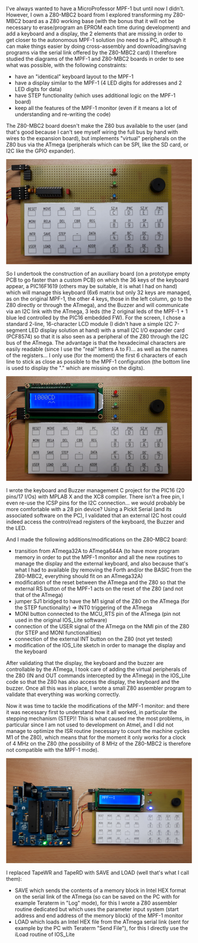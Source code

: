 I've always wanted to have a MicroProfessor MPF-1 but until now I didn't.
However, I own a Z80-MBC2 board from 
I explored transforming my Z80-MBC2 board as a Z80 working base (with the bonus that it will not be necessary to erase/program an EPROM each time during development) and add a keyboard and a display, the 2 elements that are missing in order to get closer to the autonomous MPF-1 solution (no need to a PC, although it can make things easier by doing cross-assembly and downloading/saving programs via the serial link offered by the Z80-MBC2 card)
I therefore studied the diagrams of the MPF-1 and Z80-MBC2 boards in order to see what was possible, with the following constraints:

- have an "identical" keyboard layout to the MPF-1
- have a display similar to the MPF-1 (4 LED digits for addresses and 2 LED digits for data)
- have STEP functionality (which uses additional logic on the MPF-1 board)
- keep all the features of the MPF-1 monitor (even if it means a lot of understanding and re-writing the code)

The Z80-MBC2 board doesn't make the Z80 bus available to the user (and that's good because I can't see myself wiring the full bus by hand with wires to the expansion board), but implements "virtual" peripherals on the Z80 bus via the ATmega (peripherals which can be SPI, like the SD card, or I2C like the GPIO expander).

![alt text](https://github.com/ElekPat/MPF1_Z80-MBC2/blob/main/MPF1_Keypad_PIC16.jpg?raw=true)

So I undertook the construction of an auxiliary board (on a prototype empty PCB to go faster than a custom PCB) on which the 36 keys of the keyboard appear, a PIC16F1619 (others may be suitable, it is what I had on hand) which will manage this keyboard (6x6 matrix but only 32 keys are managed, as on the original MPF-1, the other 4 keys, those in the left column, go to the Z80 directly or through the ATmega), and the Buzzer and will communicate via an I2C link with the ATmega, 3 leds (the 2 original leds of the MPF-1 + 1 blue led controlled by the PIC16 embedded FW).
For the screen, I chose a standard 2-line, 16-character LCD module (I didn't have a simple I2C 7-segment LED display solution at hand) with a small I2C I/O expander card (PCF8574) so that it is also seen as a peripheral of the Z80 through the I2C bus of the ATmega.
The advantage is that the hexadecimal characters are easily readable (since I use the "real" letters A to F)... as well as the names of the registers...
I only use (for the moment) the first 6 characters of each line to stick as close as possible to the MPF-1 configuration (the bottom line is used to display the "." which are missing on the digits).

![alt text](https://github.com/ElekPat/MPF1_Z80-MBC2/blob/main/MPF1_Keypad_PC.jpg?raw=true)

I wrote the keyboard and Buzzer management C project for the PIC16 (20 pins/17 I/Os) with MPLAB X and the XC8 compiler. There isn't a free pin, I even re-use the ICSP pins for the I2C connection... we would probably be more comfortable with a 28 pin device?
Using a Pickit Serial (and its associated software on the PC), I validated that an external I2C host could indeed access the control/read registers of the keyboard, the Buzzer and the LED.

And I made the following additions/modifications on the Z80-MBC2 board:
- transition from ATmega32A to ATmega644A (to have more program memory in order to put the MPF-1 monitor and all the new routines to manage the display and the external keyboard, and also because that's what I had to available (by removing the Forth and/or the BASIC from the Z80-MBC2, everything should fit on an ATmega32A)
- modification of the reset between the ATmega and the Z80 so that the external RS button of the MPF-1 acts on the reset of the Z80 (and not that of the ATmega)
- jumper SJ1 bridged to have the M1 signal of the Z80 on the ATmega (for the STEP functionality) => INT0 triggering of the ATmega
- MONI button connected to the MCU_RTS pin of the ATmega (pin not used in the original IOS_Lite software)
- connection of the USER signal of the ATmega on the NMI pin of the Z80 (for STEP and MONI functionalities)
- connection of the external INT button on the Z80 (not yet tested)
- modification of the IOS_Lite sketch in order to manage the display and the keyboard

After validating that the display, the keyboard and the buzzer are controllable by the ATmega, I took care of adding the virtual peripherals of the Z80 (IN and OUT commands intercepted by the ATmega) in the IOS_Lite code so that the Z80 has also access the display, the keyboard and the buzzer.
Once all this was in place, I wrote a small Z80 assembler program to validate that everything was working correctly.

Now it was time to tackle the modifications of the MPF-1 monitor: and there it was necessary first to understand how it all worked, in particular the stepping mechanism (STEP)!
This is what caused me the most problems, in particular since I am not used to development on Atmel, and I did not manage to optimize the ISR routine (necessary to count the machine cycles M1 of the Z80), which means that for the moment it only works for a clock of 4 MHz on the Z80 (the possibility of 8 MHz of the Z80-MBC2 is therefore not compatible with the MPF-1 mode).

![alt text](https://github.com/ElekPat/MPF1_Z80-MBC2/blob/main/Z80-MBC2_and_MPF1_Keypad.jpg?raw=true)

I replaced TapeWR and TapeRD with SAVE and LOAD (well that's what I call them):
- SAVE which sends the contents of a memory block in Intel HEX format on the serial link of the ATmega (so can be saved on the PC with for example Teraterm in "Log" mode), for this I wrote a Z80 assembler routine dedicated but which uses the parameter input system (start address and end address of the memory block) of the MPF-1 monitor
- LOAD which loads an Intel HEX file from the ATmega serial link (sent for example by the PC with Teraterm "Send File"), for this I directly use the iLoad routine of IOS_Lite
